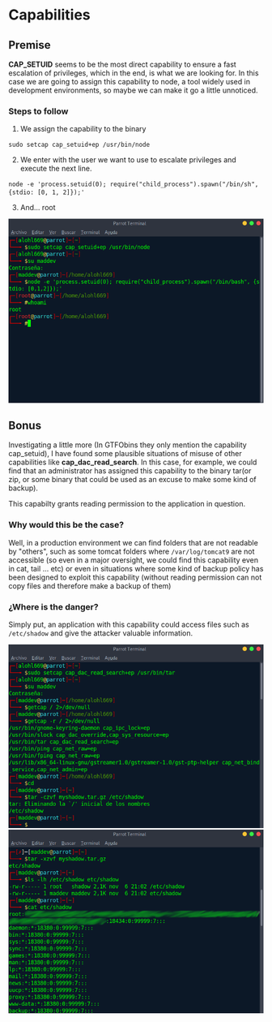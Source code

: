# Capabilities

## Premise

**CAP_SETUID** seems to be the most direct capability to ensure a fast escalation of privileges, which in the end, is what we are looking for. In this case we are going to assign this capability to node, a tool widely used in development environments, so maybe we can make it go a little unnoticed.

### Steps to follow

1. We assign the capability to the binary
```
sudo setcap cap_setuid+ep /usr/bin/node
```
2. We enter with the user we want to use to escalate privileges and execute the next line.
```
node -e 'process.setuid(0); require("child_process").spawn("/bin/sh", {stdio: [0, 1, 2]});'
```

3. And... root  

![which view](img/setacap-node.png)

## Bonus

Investigating a little more (In GTFObins they only mention the capability cap_setuid), I have found some plausible situations of misuse of other capabilities like **cap_dac_read_search**. In this case, for example, we could find that an administrator has assigned this capability to the binary tar(or zip, or some binary that could be used as an excuse to make some kind of backup).

This capabilty grants reading permission to the application in question.  
### Why would this be the case?
Well, in a production environment we can find folders that are not readable by "others", such as some tomcat folders where ```/var/log/tomcat9``` are not accessible (so even in a major oversight, we could find this capability even in cat, tail ... etc) or even in situations where some kind of backup policy has been designed to exploit this capability (without reading permission can not copy files and therefore make a backup of them)

### ¿Where is the danger?

Simply put, an application with this capability could access files such as ```/etc/shadow``` and give the attacker valuable information.

![which view](img/setcap-tar.png)
![which view](img/setcap-tar-done.png)